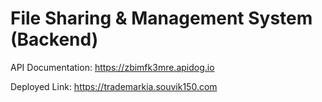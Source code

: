 # File Sharing & Management System (Backend)

API Documentation: https://zbimfk3mre.apidog.io

Deployed Link: https://trademarkia.souvik150.com
